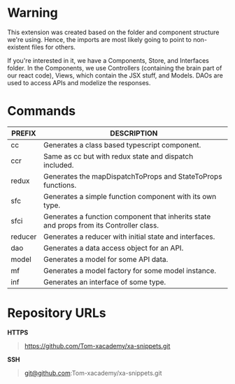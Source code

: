 # Warning

This extension was created based on the folder and component structure we're using.
Hence, the imports are most likely going to point to non-existent files for others.

If you're interested in it, we have a Components, Store, and Interfaces folder.
In the Components, we use Controllers (containing the brain part of our react code), Views,
which contain the JSX stuff, and Models. DAOs are used to access APIs and modelize the responses.

# Commands

|PREFIX          |DESCRIPTION                                                  |
|----------------|-------------------------------------------------------------|
|cc				 |Generates a class based typescript component.                |
|ccr             |Same as cc but with redux state and dispatch included.       |
|redux           |Generates the mapDispatchToProps and StateToProps functions. |
|sfc             |Generates a simple function component with its own type.     |
|sfci            |Generates a function component that inherits state and props from its Controller class. |
|reducer         |Generates a reducer with initial state and interfaces.       |
|dao             |Generates a data access object for an API. 				   |
|model           |Generates a model for some API data.						   |
|mf              |Generates a model factory for some model instance.		   |
|inf             |Generates an interface of some type.						   |

# Repository URLs

**HTTPS**

> https://github.com/Tom-xacademy/xa-snippets.git

**SSH**

> git@github.com:Tom-xacademy/xa-snippets.git
